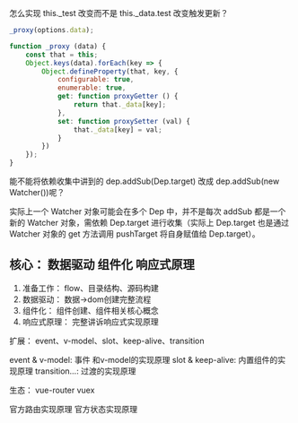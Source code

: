 怎么实现 this._test 改变而不是 this._data.test 改变触发更新？

```js
_proxy(options.data);

function _proxy (data) {
    const that = this;
    Object.keys(data).forEach(key => {
        Object.defineProperty(that, key, {
            configurable: true,
            enumerable: true,
            get: function proxyGetter () {
                return that._data[key];
            },
            set: function proxySetter (val) {
                that._data[key] = val;
            }
        })
    });
}


```

能不能将依赖收集中讲到的 dep.addSub(Dep.target) 改成 dep.addSub(new Watcher())呢？


实际上一个 Watcher 对象可能会在多个 Dep 中，并不是每次 addSub 都是一个新的 Watcher 对象，需依赖 Dep.target 进行收集（实际上 Dep.target 也是通过 Watcher 对象的 get 方法调用 pushTarget 将自身赋值给 Dep.target）。


## 核心：  数据驱动  组件化  响应式原理  

1. 准备工作： flow、目录结构、源码构建
2. 数据驱动： 数据->dom创建完整流程
3. 组件化： 组件创建、组件相关核心概念
4. 响应式原理： 完整讲诉响应式实现原理

扩展： event、v-model、slot、keep-alive、transition

event & v-model: 事件 和v-model的实现原理
slot & keep-alive: 内置组件的实现原理
transition…: 过渡的实现原理

生态： vue-router vuex

官方路由实现原理
官方状态实现原理
































